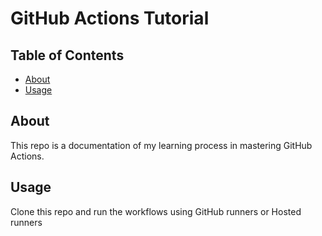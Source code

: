 # GitHub Actions Tutorial

## Table of Contents

- [About](#about)
- [Usage](#usage)


## About <a name = "about"></a>

This repo is a documentation of my learning process in mastering GitHub Actions.


## Usage <a name = "usage"></a>

Clone this repo and run the workflows using GitHub runners or Hosted runners
